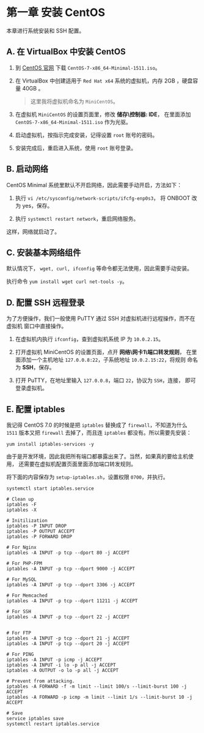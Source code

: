 # 第一章 安装 CentOS

本章进行系统安装和 SSH 配置。

## A. 在 VirtualBox 中安装 CentOS

1.  到 [CentOS 官网](https://www.centos.org/) 下载 
`CentOS-7-x86_64-Minimal-1511.iso`。

2.  在 VirtualBox 中创建适用于 `Red Hat x64` 系统的虚拟机，内存 2GB
，硬盘容量 40GB 。

    > 这里我将虚拟机命名为 `MiniCentOS`。

3.  在虚拟机 `MiniCentOS` 的设置页面里，修改 **储存\\控制器: IDE**，
在里面添加 `CentOS-7-x86_64-Minimal-1511.iso` 作为光驱。

4.  启动虚拟机，按指示完成安装，记得设置 `root` 账号的密码。

5.  安装完成后，重启进入系统，使用 `root` 账号登录。

## B. 启动网络

CentOS Minimal 系统里默认不开启网络，因此需要手动开启，方法如下：

1.  执行 `vi /etc/sysconfig/network-scripts/ifcfg-enp0s3`，
将 ONBOOT 改为 yes，保存。

2.  执行 `systemctl restart network`，重启网络服务。

这样，网络就启动了。

## C. 安装基本网络组件

默认情况下， `wget, curl, ifconfig` 等命令都无法使用，因此需要手动安装。

执行命令 `yum install wget curl net-tools -y`。

## D. 配置 SSH 远程登录

为了方便操作，我们一般使用 PuTTY 通过 SSH 对虚拟机进行远程操作，而不在虚拟机
窗口中直接操作。

1. 在虚拟机内执行 `ifconfig`，查到虚拟机系统 IP 为 `10.0.2.15`。

2. 打开虚拟机 MiniCentOS 的设置页面，点开 **网络\\网卡1\\端口转发规则**，
在里面添加一个主机地址 `127.0.0.8:22`，子系统地址 `10.0.2.15:22`，将规则
命名为 **SSH**，保存。

3. 打开 PuTTY，在地址里输入 `127.0.0.8`，端口 `22`，协议为 `SSH`，连接，
即可登录虚拟机。

## E. 配置 iptables

我记得 CentOS 7.0 的时候是把 `iptables` 替换成了 `firewall`，不知道为什么 `1511`
版本又把 `firewall` 去掉了，而且连 `iptables` 都没有。所以需要先安装：

```
yum install iptables-services -y
```

由于是开发环境，因此我把所有端口都暴露出来了。当然，如果真的要给主机使用，
还需要在虚拟机配置页面里面添加端口转发规则。

将下面的内容保存为 `setup-iptables.sh`，设置权限 `0700`，并执行。

```
systemctl start iptables.service

# Clean up
iptables -F
iptables -X

# Initilization
iptables -P INPUT DROP
iptables -P OUTPUT ACCEPT
iptables -P FORWARD DROP

# For Nginx
iptables -A INPUT -p tcp --dport 80 -j ACCEPT

# For PHP-FPM
iptables -A INPUT -p tcp --dport 9000 -j ACCEPT

# For MySQL
iptables -A INPUT -p tcp --dport 3306 -j ACCEPT

# For Memcached
iptables -A INPUT -p tcp --dport 11211 -j ACCEPT

# For SSH
iptables -A INPUT -p tcp --dport 22 -j ACCEPT


# For FTP
iptables -A INPUT -p tcp --dport 21 -j ACCEPT
iptables -A INPUT -p tcp --dport 20 -j ACCEPT

# For PING
iptables -A INPUT -p icmp -j ACCEPT
iptables -A INPUT -i lo -p all -j ACCEPT
iptables -A OUTPUT -o lo -p all -j ACCEPT

# Prevent from attacking.
iptables -A FORWARD -f -m limit --limit 100/s --limit-burst 100 -j ACCEPT
iptables -A FORWARD -p icmp -m limit --limit 1/s --limit-burst 10 -j ACCEPT

# Save
service iptables save
systemctl restart iptables.service
```
